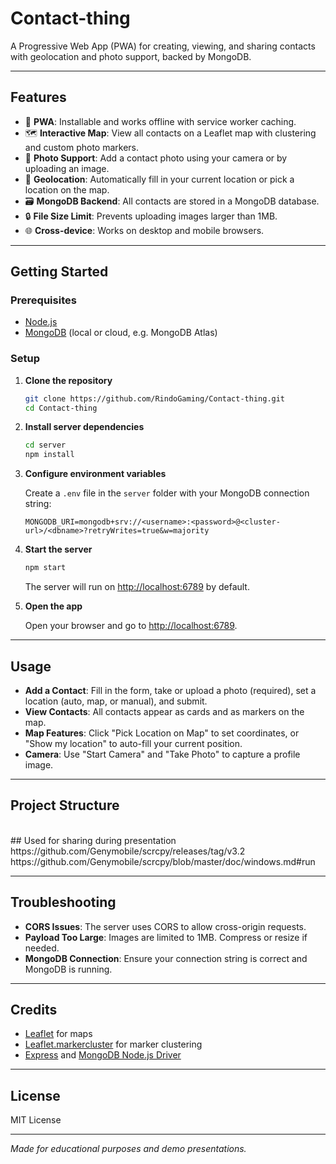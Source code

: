 # Contact-thing

A Progressive Web App (PWA) for creating, viewing, and sharing contacts with geolocation and photo support, backed by MongoDB.

---

## Features

- 📱 **PWA**: Installable and works offline with service worker caching.
- 🗺️ **Interactive Map**: View all contacts on a Leaflet map with clustering and custom photo markers.
- 📸 **Photo Support**: Add a contact photo using your camera or by uploading an image.
- 📍 **Geolocation**: Automatically fill in your current location or pick a location on the map.
- 🗃️ **MongoDB Backend**: All contacts are stored in a MongoDB database.
- 🔒 **File Size Limit**: Prevents uploading images larger than 1MB.
- 🌐 **Cross-device**: Works on desktop and mobile browsers.

---

## Getting Started

### Prerequisites

- [Node.js](https://nodejs.org/)
- [MongoDB](https://www.mongodb.com/) (local or cloud, e.g. MongoDB Atlas)

### Setup

1. **Clone the repository**
    ```sh
    git clone https://github.com/RindoGaming/Contact-thing.git
    cd Contact-thing
    ```

2. **Install server dependencies**
    ```sh
    cd server
    npm install
    ```

3. **Configure environment variables**

    Create a `.env` file in the `server` folder with your MongoDB connection string:
    ```
    MONGODB_URI=mongodb+srv://<username>:<password>@<cluster-url>/<dbname>?retryWrites=true&w=majority
    ```

4. **Start the server**
    ```sh
    npm start
    ```
    The server will run on [http://localhost:6789](http://localhost:6789) by default.

5. **Open the app**

    Open your browser and go to [http://localhost:6789](http://localhost:6789).

---

## Usage

- **Add a Contact**: Fill in the form, take or upload a photo (required), set a location (auto, map, or manual), and submit.
- **View Contacts**: All contacts appear as cards and as markers on the map.
- **Map Features**: Click "Pick Location on Map" to set coordinates, or "Show my location" to auto-fill your current position.
- **Camera**: Use "Start Camera" and "Take Photo" to capture a profile image.

---

## Project Structure

<br/>
## Used for sharing during presentation
<br/>
https://github.com/Genymobile/scrcpy/releases/tag/v3.2
<br/>
https://github.com/Genymobile/scrcpy/blob/master/doc/windows.md#run

---

## Troubleshooting

- **CORS Issues**: The server uses CORS to allow cross-origin requests.
- **Payload Too Large**: Images are limited to 1MB. Compress or resize if needed.
- **MongoDB Connection**: Ensure your connection string is correct and MongoDB is running.

---

## Credits

- [Leaflet](https://leafletjs.com/) for maps
- [Leaflet.markercluster](https://github.com/Leaflet/Leaflet.markercluster) for marker clustering
- [Express](https://expressjs.com/) and [MongoDB Node.js Driver](https://mongodb.github.io/node-mongodb-native/)

---

## License

MIT License

---

*Made for educational purposes and demo presentations.*




